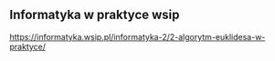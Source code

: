 
## Informatyka w praktyce wsip

https://informatyka.wsip.pl/informatyka-2/2-algorytm-euklidesa-w-praktyce/
